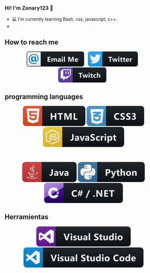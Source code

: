 ### Hi! I'm Zonary123 👋

- 💻 I’m currently learning Bash, css, javascript, c++.
-

## How to reach me
<p align='center'>
<a href="mailto:carlosvarasalonso12@gmail.com"><img height="48" src="https://github.com/MikeCodesDotNET/ColoredBadges/blob/master/svg/social/email_me.svg"></a>&nbsp;&nbsp;
<a href="https://twitter.com/zonary1232"><img height="48" src="https://github.com/MikeCodesDotNET/ColoredBadges/blob/master/svg/social/twitter.svg"></a>&nbsp;&nbsp;   
<a href="https://twitch.tv/zonary123"><img height="48" src="https://github.com/MikeCodesDotNET/ColoredBadges/blob/master/svg/streaming/twitch.svg"></a>&nbsp;&nbsp;
</p>

## programming languages
   <p align="center">
        <img src="https://github.com/MikeCodesDotNET/ColoredBadges/blob/master/svg/dev/languages/html.svg" />
        <img src="https://github.com/MikeCodesDotNET/ColoredBadges/blob/master/svg/dev/languages/css3.svg" />
        <img src="https://github.com/MikeCodesDotNET/ColoredBadges/blob/master/svg/dev/languages/js.svg" />
   </p>  
   <br>
   <p align="center">
        <img src="https://github.com/MikeCodesDotNET/ColoredBadges/blob/master/svg/dev/languages/java.svg" />
        <img src="https://github.com/MikeCodesDotNET/ColoredBadges/blob/master/svg/dev/languages/python.svg" />
        <img src="https://github.com/MikeCodesDotNET/ColoredBadges/blob/master/svg/dev/languages/csharp_dotnet.svg" />
   </p>  

## Herramientas
<p align="center">
        <img src="https://github.com/MikeCodesDotNET/ColoredBadges/blob/master/svg/dev/tools/visualstudio.svg" />
        <img src="https://github.com/MikeCodesDotNET/ColoredBadges/blob/master/svg/dev/tools/visualstudio_code.svg" />
   </p>